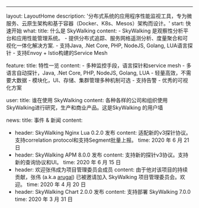---
layout: LayoutHome
description: '分布式系统的应用程序性能监视工具，专为微服务、云原生架构和基于容器（Docker、K8s、Mesos）架构而设计。'
start: 快速开始
what:
  title: 什么是 SkyWalking
  content:
    - SkyWalking 是观察性分析平台和应用性能管理系统。
    - 提供分布式追踪、服务网格遥测分析、度量聚合和可视化一体化解决方案.
    - 支持Java, .Net Core, PHP, NodeJS, Golang, LUA语言探针
    - 支持Envoy + Istio构建的Service Mesh

feature:
  title: 特性一览
  content:
    - 多种监控手段，语言探针和service mesh
    - 多语言自动探针，Java, .Net Core, PHP, NodeJS, Golang, LUA
    - 轻量高效，不需要大数据
    - 模块化，UI、存储、集群管理多种机制可选
    - 支持告警
    - 优秀的可视化方案


user:
  title: 谁在使用 SkyWalking
  content: 各种各样的公司和组织使用SkyWalking进行研究，生产和商业产品。这是SkyWalking 的用户墙

news:
  title: 事件 & 新闻
  content:
  - header: SkyWalking Nginx Lua 0.2.0 发布
    content: 适配新的v3探针协议。支持correlation protocol和支持Segment批量上报。
    time: 2020 年 6 月 21 日
  - header: SkyWalking APM 8.0.0 发布
    content: 支持新的探针v3协议。支持新的查询协议和UI。
    time: 2020 年 6 月 15 日
  - header: 欢迎张伟成为项目管理委员会成员
    content: 由于他对该项目的持续贡献，张伟 (a.k.a [arugal](https://github.com/arugal)) 已被邀请加入 SkyWalking 项目管理委员会。欢迎。
    time: 2020 年 4 月 20 日
  - header: SkyWalking Chart 2.0.0 发布
    content: 支持部署 SkyWalking 7.0.0
    time: 2020 年 3 月 31 日
